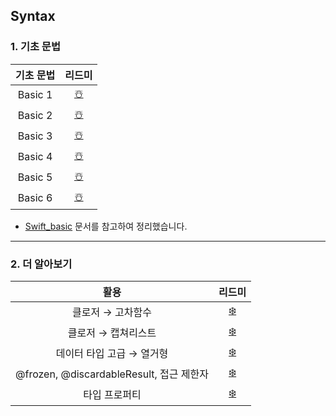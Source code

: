 ## Syntax

### 1. 기초 문법

| 기초 문법 |   리드미   |
| :--: | :----------: |
| Basic 1 | [☃️](https://github.com/EunHee-Jeong/iOS-Labs/blob/dad97f9e0a3486b4381b3f8d24400a109a880c67/Syntax/%EC%BD%98%EC%86%94%EB%A1%9C%EA%B7%B8,%20%EC%83%81%EC%88%98%EC%99%80%20%EB%B3%80%EC%88%98,%20%EB%8D%B0%EC%9D%B4%ED%84%B0%20%ED%83%80%EC%9E%85,%20%ED%95%A8%EC%88%98.md) |
| Basic 2 | [☃️](https://github.com/EunHee-Jeong/iOS-Labs/blob/dad97f9e0a3486b4381b3f8d24400a109a880c67/Syntax/%EC%A1%B0%EA%B1%B4%EB%AC%B8,%20%EB%B0%98%EB%B3%B5%EB%AC%B8,%20%EC%97%B4%EA%B1%B0%ED%98%95,%20%EC%98%B5%EC%85%94%EB%84%90.md) |
| Basic 3 | [☃️](https://github.com/EunHee-Jeong/iOS-Labs/blob/dad97f9e0a3486b4381b3f8d24400a109a880c67/Syntax/%EA%B5%AC%EC%A1%B0%EC%B2%B4vs%ED%81%B4%EB%9E%98%EC%8A%A4.md) |
| Basic 4 | [☃️](https://github.com/EunHee-Jeong/iOS-Labs/blob/a212c5316b28ab1b343b764bc8d353ad39545aae/Syntax/%ED%94%84%EB%A1%9C%ED%8D%BC%ED%8B%B0,%20%ED%94%84%EB%A1%9C%ED%8D%BC%ED%8B%B0%20%EA%B0%90%EC%8B%9C%EC%9E%90,%20%EC%83%81%EC%86%8D,%20%EC%9D%B8%EC%8A%A4%ED%84%B4%EC%8A%A4%EC%9D%98%20%EC%83%9D%EC%84%B1%EA%B3%BC%20%EC%86%8C%EB%A9%B8.md) |
| Basic 5 | [☃️](https://github.com/EunHee-Jeong/iOS-Labs/blob/f77da6f41f50eeb94e87b034f0e58ee160a68c38/Syntax/%EC%98%B5%EC%85%94%EB%84%90%20%EC%B2%B4%EC%9D%B8,%20nil%20%EB%B3%91%ED%95%A9%20%EC%97%B0%EC%82%B0%EC%9E%90,%20%ED%83%80%EC%9E%85%20%EC%BA%90%EC%8A%A4%ED%8C%85.md) |
| Basic 6 | [☃️](https://github.com/EunHee-Jeong/iOS-Labs/blob/b484b5ed8ad873803e6f89a28161f58d911dd595/Syntax/Markdowns/assert,%20guard,%20protocol,%20extension.md)|

- [Swift_basic](https://github.com/i-colours-u/Swift_basic) 문서를 참고하여 정리했습니다.

-----

### 2. 더 알아보기


| 활용 |   리드미   |
| :--: | :----------: |
| 클로저 → 고차함수 | [❄️](https://github.com/EunHee-Jeong/iOS-Labs/blob/a57013eb67b65aba6fd8ab3c43e8bf4ada1479f7/Syntax/%EA%B3%A0%EC%B0%A8%ED%95%A8%EC%88%98.md) |
| 클로저 → 캡쳐리스트 | [❄️](https://github.com/EunHee-Jeong/iOS-Labs/blob/8ce57ed5892262ee370bfa874c66aa8aa0a65e23/Syntax/%EC%BA%A1%EC%B3%90%EB%A6%AC%EC%8A%A4%ED%8A%B8.md) |
| 데이터 타입 고급 → 열거형 | [❄️](https://github.com/EunHee-Jeong/iOS-Labs/blob/5733e3f496f84c75132a94665e580e3af7a903c0/Syntax/%EC%97%B4%EA%B1%B0%ED%98%95.md) |
| @frozen, @discardableResult, 접근 제한자 | [❄️](https://github.com/EunHee-Jeong/iOS-Labs/blob/567ca73a97e7e56760d55e02f767ac233faff027/Syntax/Markdowns/@frozen,%20@discardableResult,%20%EC%A0%91%EA%B7%BC%20%EC%A0%9C%ED%95%9C%EC%9E%90.md) |
| 타입 프로퍼티 | [❄️](https://github.com/EunHee-Jeong/iOS-Labs/blob/80cd81ed04256e7f874a660dff8a48f007983ef4/Syntax/Markdowns/%ED%83%80%EC%9E%85%20%ED%94%84%EB%A1%9C%ED%8D%BC%ED%8B%B0.md) |
